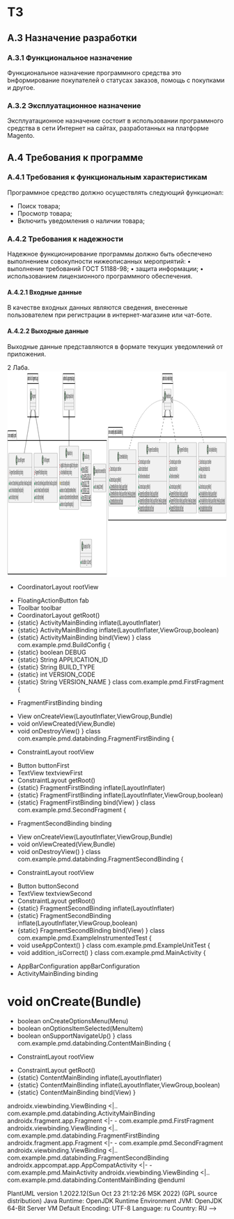 # ТЗ

## А.3 Назначение разработки
### А.3.1 Функциональное назначение
Функциональное назначение программного средства это bнформирование покупателей о статусах заказов, помощь с покупками и другое.
### А.3.2 Эксплуатационное назначение
Эксплуатационное назначение состоит в использовании программного средства в сети Интернет на сайтах, разработанных на платформе Magento.
## A.4 Требования к программе
### А.4.1 Требования к функциональным характеристикам
Программное средство должно осуществлять следующий функционал:
- Поиск товара;
- Просмотр товара;
- Включить уведомления о наличии товара;
### А.4.2 Требования к надежности 
Надежное функционирование программы должно быть обеспечено выполнением совокупности нижеописанных мероприятий:
    • выполнение требований ГОСТ 51188-98;
    • защита информации;
    • использованием лицензионного программного обеспечения.
#### А.4.2.1 Входные данные
В качестве входных данных являются сведения, внесенные пользователем при регистрации в интернет-магазине или чат-боте.
#### А.4.2.2 Выходные данные
Выходные данные представляются в формате текущих уведомлений от приложения.

2 Лаба. <svg xmlns="http://www.w3.org/2000/svg" xmlns:xlink="http://www.w3.org/1999/xlink" contentStyleType="text/css" height="473px" preserveAspectRatio="none" style="width:3832px;height:473px;background:#FFFFFF;" version="1.1" viewBox="0 0 3832 473" width="3832px" zoomAndPan="magnify"><defs/><g><!--MD5=[a97bd449e573bab4f2cf8897276733d4]
cluster com.example.pmd.databinding--><g id="cluster_com.example.pmd.databinding"><path d="M1764.5,129 L2011.5,129 A3.75,3.75 0 0 1 2014,131.5 L2021,151.2969 L3822.5,151.2969 A2.5,2.5 0 0 1 3825,153.7969 L3825,339.5 A2.5,2.5 0 0 1 3822.5,342 L1764.5,342 A2.5,2.5 0 0 1 1762,339.5 L1762,131.5 A2.5,2.5 0 0 1 1764.5,129 " fill="none" style="stroke:#000000;stroke-width:1.5;"/><line style="stroke:#000000;stroke-width:1.5;" x1="1762" x2="2021" y1="151.2969" y2="151.2969"/><text fill="#000000" font-family="sans-serif" font-size="14" font-weight="bold" lengthAdjust="spacing" textLength="246" x="1766" y="143.9951">com.example.pmd.databinding</text></g><!--MD5=[61d14e0d92083e266ff69a329fa0f45a]
cluster com.example.pmd--><g id="cluster_com.example.pmd"><path d="M8.5,137 L155.5,137 A3.75,3.75 0 0 1 158,139.5 L165,159.2969 L1735.5,159.2969 A2.5,2.5 0 0 1 1738,161.7969 L1738,463.5 A2.5,2.5 0 0 1 1735.5,466 L8.5,466 A2.5,2.5 0 0 1 6,463.5 L6,139.5 A2.5,2.5 0 0 1 8.5,137 " fill="none" style="stroke:#000000;stroke-width:1.5;"/><line style="stroke:#000000;stroke-width:1.5;" x1="6" x2="165" y1="159.2969" y2="159.2969"/><text fill="#000000" font-family="sans-serif" font-size="14" font-weight="bold" lengthAdjust="spacing" textLength="146" x="10" y="151.9951">com.example.pmd</text></g><!--MD5=[349247f82d907acc773161eff0c7d1b2]
cluster androidx.viewbinding--><g id="cluster_androidx.viewbinding"><path d="M2709.5,6 L2882.5,6 A3.75,3.75 0 0 1 2885,8.5 L2892,28.2969 L2892.5,28.2969 A2.5,2.5 0 0 1 2895,30.7969 L2895,102.5 A2.5,2.5 0 0 1 2892.5,105 L2709.5,105 A2.5,2.5 0 0 1 2707,102.5 L2707,8.5 A2.5,2.5 0 0 1 2709.5,6 " fill="none" style="stroke:#000000;stroke-width:1.5;"/><line style="stroke:#000000;stroke-width:1.5;" x1="2707" x2="2892" y1="28.2969" y2="28.2969"/><text fill="#000000" font-family="sans-serif" font-size="14" font-weight="bold" lengthAdjust="spacing" textLength="172" x="2711" y="20.9951">androidx.viewbinding</text></g><!--MD5=[9766f90424e1828585cf1d2dc254d514]
cluster androidx.fragment.app--><g id="cluster_androidx.fragment.app"><path d="M352.5,6 L536.5,6 A3.75,3.75 0 0 1 539,8.5 L546,28.2969 L546.5,28.2969 A2.5,2.5 0 0 1 549,30.7969 L549,102.5 A2.5,2.5 0 0 1 546.5,105 L352.5,105 A2.5,2.5 0 0 1 350,102.5 L350,8.5 A2.5,2.5 0 0 1 352.5,6 " fill="none" style="stroke:#000000;stroke-width:1.5;"/><line style="stroke:#000000;stroke-width:1.5;" x1="350" x2="546" y1="28.2969" y2="28.2969"/><text fill="#000000" font-family="sans-serif" font-size="14" font-weight="bold" lengthAdjust="spacing" textLength="183" x="354" y="20.9951">androidx.fragment.app</text></g><!--MD5=[5a11439e6a9c928fb0d5ec822813d7c6]
cluster androidx.appcompat.app--><g id="cluster_androidx.appcompat.app"><path d="M974.5,6 L1172.5,6 A3.75,3.75 0 0 1 1175,8.5 L1182,28.2969 L1182.5,28.2969 A2.5,2.5 0 0 1 1185,30.7969 L1185,102.5 A2.5,2.5 0 0 1 1182.5,105 L974.5,105 A2.5,2.5 0 0 1 972,102.5 L972,8.5 A2.5,2.5 0 0 1 974.5,6 " fill="none" style="stroke:#000000;stroke-width:1.5;"/><line style="stroke:#000000;stroke-width:1.5;" x1="972" x2="1182" y1="28.2969" y2="28.2969"/><text fill="#000000" font-family="sans-serif" font-size="14" font-weight="bold" lengthAdjust="spacing" textLength="197" x="976" y="20.9951">androidx.appcompat.app</text></g><!--MD5=[0628ac13794f9a444592142c1632a62a]
class com.example.pmd.databinding.ActivityMainBinding--><g id="elem_com.example.pmd.databinding.ActivityMainBinding"><rect codeLine="1" fill="#F1F1F1" height="162.0781" id="com.example.pmd.databinding.ActivityMainBinding" rx="2.5" ry="2.5" style="stroke:#181818;stroke-width:0.5;" width="468" x="3341" y="164"/><ellipse cx="3500.75" cy="180" fill="#ADD1B2" rx="11" ry="11" style="stroke:#181818;stroke-width:1.0;"/><path d="M3503.2188,185.875 Q3502.6406,186.1875 3502,186.3438 Q3501.3594,186.5 3500.6563,186.5 Q3498.1563,186.5 3496.8281,184.8281 Q3495.5156,183.1563 3495.5156,180 Q3495.5156,176.8438 3496.8281,175.1719 Q3498.1563,173.5 3500.6563,173.5 Q3501.3594,173.5 3502,173.6563 Q3502.6563,173.8125 3503.2188,174.125 L3503.2188,176.9219 Q3502.5938,176.3594 3502,176.0938 Q3501.4063,175.8125 3500.7813,175.8125 Q3499.4375,175.8125 3498.75,176.875 Q3498.0625,177.9375 3498.0625,180 Q3498.0625,182.0781 3498.75,183.1406 Q3499.4375,184.1875 3500.7813,184.1875 Q3501.4063,184.1875 3502,183.9219 Q3502.5938,183.6563 3503.2188,183.0781 L3503.2188,185.875 Z " fill="#000000"/><text fill="#000000" font-family="sans-serif" font-size="14" lengthAdjust="spacing" textLength="140" x="3521.25" y="184.8467">ActivityMainBinding</text><line style="stroke:#181818;stroke-width:0.5;" x1="3342" x2="3808" y1="196" y2="196"/><rect fill="none" height="6" style="stroke:#C82930;stroke-width:1.0;" width="6" x="3349" y="206.6484"/><text fill="#000000" font-family="sans-serif" font-size="14" lengthAdjust="spacing" textLength="200" x="3361" y="212.9951">CoordinatorLayout rootView</text><ellipse cx="3352" cy="225.9453" fill="none" rx="3" ry="3" style="stroke:#038048;stroke-width:1.0;"/><text fill="#000000" font-family="sans-serif" font-size="14" lengthAdjust="spacing" textLength="176" x="3361" y="229.292">FloatingActionButton fab</text><ellipse cx="3352" cy="242.2422" fill="none" rx="3" ry="3" style="stroke:#038048;stroke-width:1.0;"/><text fill="#000000" font-family="sans-serif" font-size="14" lengthAdjust="spacing" textLength="110" x="3361" y="245.5889">Toolbar toolbar</text><line style="stroke:#181818;stroke-width:0.5;" x1="3342" x2="3808" y1="252.8906" y2="252.8906"/><ellipse cx="3352" cy="266.5391" fill="#84BE84" rx="3" ry="3" style="stroke:#038048;stroke-width:1.0;"/><text fill="#000000" font-family="sans-serif" font-size="14" lengthAdjust="spacing" textLength="203" x="3361" y="269.8857">CoordinatorLayout getRoot()</text><ellipse cx="3352" cy="282.8359" fill="#84BE84" rx="3" ry="3" style="stroke:#038048;stroke-width:1.0;"/><text fill="#000000" font-family="sans-serif" font-size="14" lengthAdjust="spacing" text-decoration="underline" textLength="298" x="3361" y="286.1826">ActivityMainBinding inflate(LayoutInflater)</text><ellipse cx="3352" cy="299.1328" fill="#84BE84" rx="3" ry="3" style="stroke:#038048;stroke-width:1.0;"/><text fill="#000000" font-family="sans-serif" font-size="14" lengthAdjust="spacing" text-decoration="underline" textLength="442" x="3361" y="302.4795">ActivityMainBinding inflate(LayoutInflater,ViewGroup,boolean)</text><ellipse cx="3352" cy="315.4297" fill="#84BE84" rx="3" ry="3" style="stroke:#038048;stroke-width:1.0;"/><text fill="#000000" font-family="sans-serif" font-size="14" lengthAdjust="spacing" text-decoration="underline" textLength="219" x="3361" y="318.7764">ActivityMainBinding bind(View)</text></g><!--MD5=[fa2f69c834737706bf618a82de048286]
class com.example.pmd.databinding.FragmentFirstBinding--><g id="elem_com.example.pmd.databinding.FragmentFirstBinding"><rect codeLine="23" fill="#F1F1F1" height="162.0781" id="com.example.pmd.databinding.FragmentFirstBinding" rx="2.5" ry="2.5" style="stroke:#181818;stroke-width:0.5;" width="481" x="2824.5" y="164"/><ellipse cx="2984.25" cy="180" fill="#ADD1B2" rx="11" ry="11" style="stroke:#181818;stroke-width:1.0;"/><path d="M2986.7188,185.875 Q2986.1406,186.1875 2985.5,186.3438 Q2984.8594,186.5 2984.1563,186.5 Q2981.6563,186.5 2980.3281,184.8281 Q2979.0156,183.1563 2979.0156,180 Q2979.0156,176.8438 2980.3281,175.1719 Q2981.6563,173.5 2984.1563,173.5 Q2984.8594,173.5 2985.5,173.6563 Q2986.1563,173.8125 2986.7188,174.125 L2986.7188,176.9219 Q2986.0938,176.3594 2985.5,176.0938 Q2984.9063,175.8125 2984.2813,175.8125 Q2982.9375,175.8125 2982.25,176.875 Q2981.5625,177.9375 2981.5625,180 Q2981.5625,182.0781 2982.25,183.1406 Q2982.9375,184.1875 2984.2813,184.1875 Q2984.9063,184.1875 2985.5,183.9219 Q2986.0938,183.6563 2986.7188,183.0781 L2986.7188,185.875 Z " fill="#000000"/><text fill="#000000" font-family="sans-serif" font-size="14" lengthAdjust="spacing" textLength="153" x="3004.75" y="184.8467">FragmentFirstBinding</text><line style="stroke:#181818;stroke-width:0.5;" x1="2825.5" x2="3304.5" y1="196" y2="196"/><rect fill="none" height="6" style="stroke:#C82930;stroke-width:1.0;" width="6" x="2832.5" y="206.6484"/><text fill="#000000" font-family="sans-serif" font-size="14" lengthAdjust="spacing" textLength="188" x="2844.5" y="212.9951">ConstraintLayout rootView</text><ellipse cx="2835.5" cy="225.9453" fill="none" rx="3" ry="3" style="stroke:#038048;stroke-width:1.0;"/><text fill="#000000" font-family="sans-serif" font-size="14" lengthAdjust="spacing" textLength="127" x="2844.5" y="229.292">Button buttonFirst</text><ellipse cx="2835.5" cy="242.2422" fill="none" rx="3" ry="3" style="stroke:#038048;stroke-width:1.0;"/><text fill="#000000" font-family="sans-serif" font-size="14" lengthAdjust="spacing" textLength="158" x="2844.5" y="245.5889">TextView textviewFirst</text><line style="stroke:#181818;stroke-width:0.5;" x1="2825.5" x2="3304.5" y1="252.8906" y2="252.8906"/><ellipse cx="2835.5" cy="266.5391" fill="#84BE84" rx="3" ry="3" style="stroke:#038048;stroke-width:1.0;"/><text fill="#000000" font-family="sans-serif" font-size="14" lengthAdjust="spacing" textLength="191" x="2844.5" y="269.8857">ConstraintLayout getRoot()</text><ellipse cx="2835.5" cy="282.8359" fill="#84BE84" rx="3" ry="3" style="stroke:#038048;stroke-width:1.0;"/><text fill="#000000" font-family="sans-serif" font-size="14" lengthAdjust="spacing" text-decoration="underline" textLength="311" x="2844.5" y="286.1826">FragmentFirstBinding inflate(LayoutInflater)</text><ellipse cx="2835.5" cy="299.1328" fill="#84BE84" rx="3" ry="3" style="stroke:#038048;stroke-width:1.0;"/><text fill="#000000" font-family="sans-serif" font-size="14" lengthAdjust="spacing" text-decoration="underline" textLength="455" x="2844.5" y="302.4795">FragmentFirstBinding inflate(LayoutInflater,ViewGroup,boolean)</text><ellipse cx="2835.5" cy="315.4297" fill="#84BE84" rx="3" ry="3" style="stroke:#038048;stroke-width:1.0;"/><text fill="#000000" font-family="sans-serif" font-size="14" lengthAdjust="spacing" text-decoration="underline" textLength="232" x="2844.5" y="318.7764">FragmentFirstBinding bind(View)</text></g><!--MD5=[d979f93cb2ca174afc3f2ecd38d66ebc]
class com.example.pmd.databinding.FragmentSecondBinding--><g id="elem_com.example.pmd.databinding.FragmentSecondBinding"><rect codeLine="38" fill="#F1F1F1" height="162.0781" id="com.example.pmd.databinding.FragmentSecondBinding" rx="2.5" ry="2.5" style="stroke:#181818;stroke-width:0.5;" width="504" x="2285" y="164"/><ellipse cx="2444.75" cy="180" fill="#ADD1B2" rx="11" ry="11" style="stroke:#181818;stroke-width:1.0;"/><path d="M2447.2188,185.875 Q2446.6406,186.1875 2446,186.3438 Q2445.3594,186.5 2444.6563,186.5 Q2442.1563,186.5 2440.8281,184.8281 Q2439.5156,183.1563 2439.5156,180 Q2439.5156,176.8438 2440.8281,175.1719 Q2442.1563,173.5 2444.6563,173.5 Q2445.3594,173.5 2446,173.6563 Q2446.6563,173.8125 2447.2188,174.125 L2447.2188,176.9219 Q2446.5938,176.3594 2446,176.0938 Q2445.4063,175.8125 2444.7813,175.8125 Q2443.4375,175.8125 2442.75,176.875 Q2442.0625,177.9375 2442.0625,180 Q2442.0625,182.0781 2442.75,183.1406 Q2443.4375,184.1875 2444.7813,184.1875 Q2445.4063,184.1875 2446,183.9219 Q2446.5938,183.6563 2447.2188,183.0781 L2447.2188,185.875 Z " fill="#000000"/><text fill="#000000" font-family="sans-serif" font-size="14" lengthAdjust="spacing" textLength="176" x="2465.25" y="184.8467">FragmentSecondBinding</text><line style="stroke:#181818;stroke-width:0.5;" x1="2286" x2="2788" y1="196" y2="196"/><rect fill="none" height="6" style="stroke:#C82930;stroke-width:1.0;" width="6" x="2293" y="206.6484"/><text fill="#000000" font-family="sans-serif" font-size="14" lengthAdjust="spacing" textLength="188" x="2305" y="212.9951">ConstraintLayout rootView</text><ellipse cx="2296" cy="225.9453" fill="none" rx="3" ry="3" style="stroke:#038048;stroke-width:1.0;"/><text fill="#000000" font-family="sans-serif" font-size="14" lengthAdjust="spacing" textLength="150" x="2305" y="229.292">Button buttonSecond</text><ellipse cx="2296" cy="242.2422" fill="none" rx="3" ry="3" style="stroke:#038048;stroke-width:1.0;"/><text fill="#000000" font-family="sans-serif" font-size="14" lengthAdjust="spacing" textLength="181" x="2305" y="245.5889">TextView textviewSecond</text><line style="stroke:#181818;stroke-width:0.5;" x1="2286" x2="2788" y1="252.8906" y2="252.8906"/><ellipse cx="2296" cy="266.5391" fill="#84BE84" rx="3" ry="3" style="stroke:#038048;stroke-width:1.0;"/><text fill="#000000" font-family="sans-serif" font-size="14" lengthAdjust="spacing" textLength="191" x="2305" y="269.8857">ConstraintLayout getRoot()</text><ellipse cx="2296" cy="282.8359" fill="#84BE84" rx="3" ry="3" style="stroke:#038048;stroke-width:1.0;"/><text fill="#000000" font-family="sans-serif" font-size="14" lengthAdjust="spacing" text-decoration="underline" textLength="334" x="2305" y="286.1826">FragmentSecondBinding inflate(LayoutInflater)</text><ellipse cx="2296" cy="299.1328" fill="#84BE84" rx="3" ry="3" style="stroke:#038048;stroke-width:1.0;"/><text fill="#000000" font-family="sans-serif" font-size="14" lengthAdjust="spacing" text-decoration="underline" textLength="478" x="2305" y="302.4795">FragmentSecondBinding inflate(LayoutInflater,ViewGroup,boolean)</text><ellipse cx="2296" cy="315.4297" fill="#84BE84" rx="3" ry="3" style="stroke:#038048;stroke-width:1.0;"/><text fill="#000000" font-family="sans-serif" font-size="14" lengthAdjust="spacing" text-decoration="underline" textLength="255" x="2305" y="318.7764">FragmentSecondBinding bind(View)</text></g><!--MD5=[37508e5609792157f9e2627a25484d0f]
class com.example.pmd.databinding.ContentMainBinding--><g id="elem_com.example.pmd.databinding.ContentMainBinding"><rect codeLine="61" fill="#F1F1F1" height="129.4844" id="com.example.pmd.databinding.ContentMainBinding" rx="2.5" ry="2.5" style="stroke:#181818;stroke-width:0.5;" width="472" x="1778" y="180.5"/><ellipse cx="1937.75" cy="196.5" fill="#ADD1B2" rx="11" ry="11" style="stroke:#181818;stroke-width:1.0;"/><path d="M1940.2188,202.375 Q1939.6406,202.6875 1939,202.8438 Q1938.3594,203 1937.6563,203 Q1935.1563,203 1933.8281,201.3281 Q1932.5156,199.6563 1932.5156,196.5 Q1932.5156,193.3438 1933.8281,191.6719 Q1935.1563,190 1937.6563,190 Q1938.3594,190 1939,190.1563 Q1939.6563,190.3125 1940.2188,190.625 L1940.2188,193.4219 Q1939.5938,192.8594 1939,192.5938 Q1938.4063,192.3125 1937.7813,192.3125 Q1936.4375,192.3125 1935.75,193.375 Q1935.0625,194.4375 1935.0625,196.5 Q1935.0625,198.5781 1935.75,199.6406 Q1936.4375,200.6875 1937.7813,200.6875 Q1938.4063,200.6875 1939,200.4219 Q1939.5938,200.1563 1940.2188,199.5781 L1940.2188,202.375 Z " fill="#000000"/><text fill="#000000" font-family="sans-serif" font-size="14" lengthAdjust="spacing" textLength="144" x="1958.25" y="201.3467">ContentMainBinding</text><line style="stroke:#181818;stroke-width:0.5;" x1="1779" x2="2249" y1="212.5" y2="212.5"/><rect fill="none" height="6" style="stroke:#C82930;stroke-width:1.0;" width="6" x="1786" y="223.1484"/><text fill="#000000" font-family="sans-serif" font-size="14" lengthAdjust="spacing" textLength="188" x="1798" y="229.4951">ConstraintLayout rootView</text><line style="stroke:#181818;stroke-width:0.5;" x1="1779" x2="2249" y1="236.7969" y2="236.7969"/><ellipse cx="1789" cy="250.4453" fill="#84BE84" rx="3" ry="3" style="stroke:#038048;stroke-width:1.0;"/><text fill="#000000" font-family="sans-serif" font-size="14" lengthAdjust="spacing" textLength="191" x="1798" y="253.792">ConstraintLayout getRoot()</text><ellipse cx="1789" cy="266.7422" fill="#84BE84" rx="3" ry="3" style="stroke:#038048;stroke-width:1.0;"/><text fill="#000000" font-family="sans-serif" font-size="14" lengthAdjust="spacing" text-decoration="underline" textLength="302" x="1798" y="270.0889">ContentMainBinding inflate(LayoutInflater)</text><ellipse cx="1789" cy="283.0391" fill="#84BE84" rx="3" ry="3" style="stroke:#038048;stroke-width:1.0;"/><text fill="#000000" font-family="sans-serif" font-size="14" lengthAdjust="spacing" text-decoration="underline" textLength="446" x="1798" y="286.3857">ContentMainBinding inflate(LayoutInflater,ViewGroup,boolean)</text><ellipse cx="1789" cy="299.3359" fill="#84BE84" rx="3" ry="3" style="stroke:#038048;stroke-width:1.0;"/><text fill="#000000" font-family="sans-serif" font-size="14" lengthAdjust="spacing" text-decoration="underline" textLength="223" x="1798" y="302.6826">ContentMainBinding bind(View)</text></g><!--MD5=[17bb0b3b5402f980e286a7fe7724aa8f]
class com.example.pmd.BuildConfig--><g id="elem_com.example.pmd.BuildConfig"><rect codeLine="10" fill="#F1F1F1" height="129.4844" id="com.example.pmd.BuildConfig" rx="2.5" ry="2.5" style="stroke:#181818;stroke-width:0.5;" width="186" x="1281" y="180.5"/><ellipse cx="1328.75" cy="196.5" fill="#ADD1B2" rx="11" ry="11" style="stroke:#181818;stroke-width:1.0;"/><path d="M1331.2188,202.375 Q1330.6406,202.6875 1330,202.8438 Q1329.3594,203 1328.6563,203 Q1326.1563,203 1324.8281,201.3281 Q1323.5156,199.6563 1323.5156,196.5 Q1323.5156,193.3438 1324.8281,191.6719 Q1326.1563,190 1328.6563,190 Q1329.3594,190 1330,190.1563 Q1330.6563,190.3125 1331.2188,190.625 L1331.2188,193.4219 Q1330.5938,192.8594 1330,192.5938 Q1329.4063,192.3125 1328.7813,192.3125 Q1327.4375,192.3125 1326.75,193.375 Q1326.0625,194.4375 1326.0625,196.5 Q1326.0625,198.5781 1326.75,199.6406 Q1327.4375,200.6875 1328.7813,200.6875 Q1329.4063,200.6875 1330,200.4219 Q1330.5938,200.1563 1331.2188,199.5781 L1331.2188,202.375 Z " fill="#000000"/><text fill="#000000" font-family="sans-serif" font-size="14" lengthAdjust="spacing" textLength="82" x="1349.25" y="201.3467">BuildConfig</text><line style="stroke:#181818;stroke-width:0.5;" x1="1282" x2="1466" y1="212.5" y2="212.5"/><ellipse cx="1292" cy="226.1484" fill="none" rx="3" ry="3" style="stroke:#038048;stroke-width:1.0;"/><text fill="#000000" font-family="sans-serif" font-size="14" lengthAdjust="spacing" text-decoration="underline" textLength="113" x="1301" y="229.4951">boolean DEBUG</text><ellipse cx="1292" cy="242.4453" fill="none" rx="3" ry="3" style="stroke:#038048;stroke-width:1.0;"/><text fill="#000000" font-family="sans-serif" font-size="14" lengthAdjust="spacing" text-decoration="underline" textLength="160" x="1301" y="245.792">String APPLICATION_ID</text><ellipse cx="1292" cy="258.7422" fill="none" rx="3" ry="3" style="stroke:#038048;stroke-width:1.0;"/><text fill="#000000" font-family="sans-serif" font-size="14" lengthAdjust="spacing" text-decoration="underline" textLength="131" x="1301" y="262.0889">String BUILD_TYPE</text><ellipse cx="1292" cy="275.0391" fill="none" rx="3" ry="3" style="stroke:#038048;stroke-width:1.0;"/><text fill="#000000" font-family="sans-serif" font-size="14" lengthAdjust="spacing" text-decoration="underline" textLength="133" x="1301" y="278.3857">int VERSION_CODE</text><ellipse cx="1292" cy="291.3359" fill="none" rx="3" ry="3" style="stroke:#038048;stroke-width:1.0;"/><text fill="#000000" font-family="sans-serif" font-size="14" lengthAdjust="spacing" text-decoration="underline" textLength="157" x="1301" y="294.6826">String VERSION_NAME</text><line style="stroke:#181818;stroke-width:0.5;" x1="1282" x2="1466" y1="301.9844" y2="301.9844"/></g><!--MD5=[4388bf23d8c7d07cc6a8a4ff3b335c77]
class com.example.pmd.FirstFragment--><g id="elem_com.example.pmd.FirstFragment"><rect codeLine="17" fill="#F1F1F1" height="113.1875" id="com.example.pmd.FirstFragment" rx="2.5" ry="2.5" style="stroke:#181818;stroke-width:0.5;" width="409" x="466.5" y="188.5"/><ellipse cx="617.25" cy="204.5" fill="#ADD1B2" rx="11" ry="11" style="stroke:#181818;stroke-width:1.0;"/><path d="M619.7188,210.375 Q619.1406,210.6875 618.5,210.8438 Q617.8594,211 617.1563,211 Q614.6563,211 613.3281,209.3281 Q612.0156,207.6563 612.0156,204.5 Q612.0156,201.3438 613.3281,199.6719 Q614.6563,198 617.1563,198 Q617.8594,198 618.5,198.1563 Q619.1563,198.3125 619.7188,198.625 L619.7188,201.4219 Q619.0938,200.8594 618.5,200.5938 Q617.9063,200.3125 617.2813,200.3125 Q615.9375,200.3125 615.25,201.375 Q614.5625,202.4375 614.5625,204.5 Q614.5625,206.5781 615.25,207.6406 Q615.9375,208.6875 617.2813,208.6875 Q617.9063,208.6875 618.5,208.4219 Q619.0938,208.1563 619.7188,207.5781 L619.7188,210.375 Z " fill="#000000"/><text fill="#000000" font-family="sans-serif" font-size="14" lengthAdjust="spacing" textLength="99" x="637.75" y="209.3467">FirstFragment</text><line style="stroke:#181818;stroke-width:0.5;" x1="467.5" x2="874.5" y1="220.5" y2="220.5"/><rect fill="none" height="6" style="stroke:#C82930;stroke-width:1.0;" width="6" x="474.5" y="231.1484"/><text fill="#000000" font-family="sans-serif" font-size="14" lengthAdjust="spacing" textLength="210" x="486.5" y="237.4951">FragmentFirstBinding binding</text><line style="stroke:#181818;stroke-width:0.5;" x1="467.5" x2="874.5" y1="244.7969" y2="244.7969"/><ellipse cx="477.5" cy="258.4453" fill="#84BE84" rx="3" ry="3" style="stroke:#038048;stroke-width:1.0;"/><text fill="#000000" font-family="sans-serif" font-size="14" lengthAdjust="spacing" textLength="383" x="486.5" y="261.792">View onCreateView(LayoutInflater,ViewGroup,Bundle)</text><ellipse cx="477.5" cy="274.7422" fill="#84BE84" rx="3" ry="3" style="stroke:#038048;stroke-width:1.0;"/><text fill="#000000" font-family="sans-serif" font-size="14" lengthAdjust="spacing" textLength="241" x="486.5" y="278.0889">void onViewCreated(View,Bundle)</text><ellipse cx="477.5" cy="291.0391" fill="#84BE84" rx="3" ry="3" style="stroke:#038048;stroke-width:1.0;"/><text fill="#000000" font-family="sans-serif" font-size="14" lengthAdjust="spacing" textLength="151" x="486.5" y="294.3857">void onDestroyView()</text></g><!--MD5=[ef3609745a17d48e7283541cd41ec923]
class com.example.pmd.SecondFragment--><g id="elem_com.example.pmd.SecondFragment"><rect codeLine="32" fill="#F1F1F1" height="113.1875" id="com.example.pmd.SecondFragment" rx="2.5" ry="2.5" style="stroke:#181818;stroke-width:0.5;" width="409" x="22.5" y="188.5"/><ellipse cx="161.75" cy="204.5" fill="#ADD1B2" rx="11" ry="11" style="stroke:#181818;stroke-width:1.0;"/><path d="M164.2188,210.375 Q163.6406,210.6875 163,210.8438 Q162.3594,211 161.6563,211 Q159.1563,211 157.8281,209.3281 Q156.5156,207.6563 156.5156,204.5 Q156.5156,201.3438 157.8281,199.6719 Q159.1563,198 161.6563,198 Q162.3594,198 163,198.1563 Q163.6563,198.3125 164.2188,198.625 L164.2188,201.4219 Q163.5938,200.8594 163,200.5938 Q162.4063,200.3125 161.7813,200.3125 Q160.4375,200.3125 159.75,201.375 Q159.0625,202.4375 159.0625,204.5 Q159.0625,206.5781 159.75,207.6406 Q160.4375,208.6875 161.7813,208.6875 Q162.4063,208.6875 163,208.4219 Q163.5938,208.1563 164.2188,207.5781 L164.2188,210.375 Z " fill="#000000"/><text fill="#000000" font-family="sans-serif" font-size="14" lengthAdjust="spacing" textLength="122" x="182.25" y="209.3467">SecondFragment</text><line style="stroke:#181818;stroke-width:0.5;" x1="23.5" x2="430.5" y1="220.5" y2="220.5"/><rect fill="none" height="6" style="stroke:#C82930;stroke-width:1.0;" width="6" x="30.5" y="231.1484"/><text fill="#000000" font-family="sans-serif" font-size="14" lengthAdjust="spacing" textLength="233" x="42.5" y="237.4951">FragmentSecondBinding binding</text><line style="stroke:#181818;stroke-width:0.5;" x1="23.5" x2="430.5" y1="244.7969" y2="244.7969"/><ellipse cx="33.5" cy="258.4453" fill="#84BE84" rx="3" ry="3" style="stroke:#038048;stroke-width:1.0;"/><text fill="#000000" font-family="sans-serif" font-size="14" lengthAdjust="spacing" textLength="383" x="42.5" y="261.792">View onCreateView(LayoutInflater,ViewGroup,Bundle)</text><ellipse cx="33.5" cy="274.7422" fill="#84BE84" rx="3" ry="3" style="stroke:#038048;stroke-width:1.0;"/><text fill="#000000" font-family="sans-serif" font-size="14" lengthAdjust="spacing" textLength="241" x="42.5" y="278.0889">void onViewCreated(View,Bundle)</text><ellipse cx="33.5" cy="291.0391" fill="#84BE84" rx="3" ry="3" style="stroke:#038048;stroke-width:1.0;"/><text fill="#000000" font-family="sans-serif" font-size="14" lengthAdjust="spacing" textLength="151" x="42.5" y="294.3857">void onDestroyView()</text></g><!--MD5=[af69d9da2125db964e3420d2747384a2]
class com.example.pmd.ExampleInstrumentedTest--><g id="elem_com.example.pmd.ExampleInstrumentedTest"><rect codeLine="47" fill="#F1F1F1" height="64.2969" id="com.example.pmd.ExampleInstrumentedTest" rx="2.5" ry="2.5" style="stroke:#181818;stroke-width:0.5;" width="219" x="1502.5" y="213"/><ellipse cx="1517.5" cy="229" fill="#ADD1B2" rx="11" ry="11" style="stroke:#181818;stroke-width:1.0;"/><path d="M1519.9688,234.875 Q1519.3906,235.1875 1518.75,235.3438 Q1518.1094,235.5 1517.4063,235.5 Q1514.9063,235.5 1513.5781,233.8281 Q1512.2656,232.1563 1512.2656,229 Q1512.2656,225.8438 1513.5781,224.1719 Q1514.9063,222.5 1517.4063,222.5 Q1518.1094,222.5 1518.75,222.6563 Q1519.4063,222.8125 1519.9688,223.125 L1519.9688,225.9219 Q1519.3438,225.3594 1518.75,225.0938 Q1518.1563,224.8125 1517.5313,224.8125 Q1516.1875,224.8125 1515.5,225.875 Q1514.8125,226.9375 1514.8125,229 Q1514.8125,231.0781 1515.5,232.1406 Q1516.1875,233.1875 1517.5313,233.1875 Q1518.1563,233.1875 1518.75,232.9219 Q1519.3438,232.6563 1519.9688,232.0781 L1519.9688,234.875 Z " fill="#000000"/><text fill="#000000" font-family="sans-serif" font-size="14" lengthAdjust="spacing" textLength="187" x="1531.5" y="233.8467">ExampleInstrumentedTest</text><line style="stroke:#181818;stroke-width:0.5;" x1="1503.5" x2="1720.5" y1="245" y2="245"/><line style="stroke:#181818;stroke-width:0.5;" x1="1503.5" x2="1720.5" y1="253" y2="253"/><ellipse cx="1513.5" cy="266.6484" fill="#84BE84" rx="3" ry="3" style="stroke:#038048;stroke-width:1.0;"/><text fill="#000000" font-family="sans-serif" font-size="14" lengthAdjust="spacing" textLength="152" x="1522.5" y="269.9951">void useAppContext()</text></g><!--MD5=[3507d42c4afa8b5356622c4f6af9791a]
class com.example.pmd.ExampleUnitTest--><g id="elem_com.example.pmd.ExampleUnitTest"><rect codeLine="50" fill="#F1F1F1" height="64.2969" id="com.example.pmd.ExampleUnitTest" rx="2.5" ry="2.5" style="stroke:#181818;stroke-width:0.5;" width="199" x="1274.5" y="386"/><ellipse cx="1310.65" cy="402" fill="#ADD1B2" rx="11" ry="11" style="stroke:#181818;stroke-width:1.0;"/><path d="M1313.1188,407.875 Q1312.5406,408.1875 1311.9,408.3438 Q1311.2594,408.5 1310.5563,408.5 Q1308.0563,408.5 1306.7281,406.8281 Q1305.4156,405.1563 1305.4156,402 Q1305.4156,398.8438 1306.7281,397.1719 Q1308.0563,395.5 1310.5563,395.5 Q1311.2594,395.5 1311.9,395.6563 Q1312.5563,395.8125 1313.1188,396.125 L1313.1188,398.9219 Q1312.4938,398.3594 1311.9,398.0938 Q1311.3063,397.8125 1310.6813,397.8125 Q1309.3375,397.8125 1308.65,398.875 Q1307.9625,399.9375 1307.9625,402 Q1307.9625,404.0781 1308.65,405.1406 Q1309.3375,406.1875 1310.6813,406.1875 Q1311.3063,406.1875 1311.9,405.9219 Q1312.4938,405.6563 1313.1188,405.0781 L1313.1188,407.875 Z " fill="#000000"/><text fill="#000000" font-family="sans-serif" font-size="14" lengthAdjust="spacing" textLength="120" x="1329.35" y="406.8467">ExampleUnitTest</text><line style="stroke:#181818;stroke-width:0.5;" x1="1275.5" x2="1472.5" y1="418" y2="418"/><line style="stroke:#181818;stroke-width:0.5;" x1="1275.5" x2="1472.5" y1="426" y2="426"/><ellipse cx="1285.5" cy="439.6484" fill="#84BE84" rx="3" ry="3" style="stroke:#038048;stroke-width:1.0;"/><text fill="#000000" font-family="sans-serif" font-size="14" lengthAdjust="spacing" textLength="173" x="1294.5" y="442.9951">void addition_isCorrect()</text></g><!--MD5=[3e023673de4700871de5a1e74bcefb1f]
class com.example.pmd.MainActivity--><g id="elem_com.example.pmd.MainActivity"><rect codeLine="53" fill="#F1F1F1" height="145.7813" id="com.example.pmd.MainActivity" rx="2.5" ry="2.5" style="stroke:#181818;stroke-width:0.5;" width="335" x="910.5" y="172"/><ellipse cx="1030.75" cy="188" fill="#ADD1B2" rx="11" ry="11" style="stroke:#181818;stroke-width:1.0;"/><path d="M1033.2188,193.875 Q1032.6406,194.1875 1032,194.3438 Q1031.3594,194.5 1030.6563,194.5 Q1028.1563,194.5 1026.8281,192.8281 Q1025.5156,191.1563 1025.5156,188 Q1025.5156,184.8438 1026.8281,183.1719 Q1028.1563,181.5 1030.6563,181.5 Q1031.3594,181.5 1032,181.6563 Q1032.6563,181.8125 1033.2188,182.125 L1033.2188,184.9219 Q1032.5938,184.3594 1032,184.0938 Q1031.4063,183.8125 1030.7813,183.8125 Q1029.4375,183.8125 1028.75,184.875 Q1028.0625,185.9375 1028.0625,188 Q1028.0625,190.0781 1028.75,191.1406 Q1029.4375,192.1875 1030.7813,192.1875 Q1031.4063,192.1875 1032,191.9219 Q1032.5938,191.6563 1033.2188,191.0781 L1033.2188,193.875 Z " fill="#000000"/><text fill="#000000" font-family="sans-serif" font-size="14" lengthAdjust="spacing" textLength="86" x="1051.25" y="192.8467">MainActivity</text><line style="stroke:#181818;stroke-width:0.5;" x1="911.5" x2="1244.5" y1="204" y2="204"/><rect fill="none" height="6" style="stroke:#C82930;stroke-width:1.0;" width="6" x="918.5" y="214.6484"/><text fill="#000000" font-family="sans-serif" font-size="14" lengthAdjust="spacing" textLength="303" x="930.5" y="220.9951">AppBarConfiguration appBarConfiguration</text><rect fill="none" height="6" style="stroke:#C82930;stroke-width:1.0;" width="6" x="918.5" y="230.9453"/><text fill="#000000" font-family="sans-serif" font-size="14" lengthAdjust="spacing" textLength="197" x="930.5" y="237.292">ActivityMainBinding binding</text><line style="stroke:#181818;stroke-width:0.5;" x1="911.5" x2="1244.5" y1="244.5938" y2="244.5938"/><polygon fill="#FFFF44" points="921.5,253.2422,925.5,257.2422,921.5,261.2422,917.5,257.2422" style="stroke:#B38D22;stroke-width:1.0;"/><text fill="#000000" font-family="sans-serif" font-size="14" lengthAdjust="spacing" textLength="160" x="930.5" y="261.5889">void onCreate(Bundle)</text><ellipse cx="921.5" cy="274.5391" fill="#84BE84" rx="3" ry="3" style="stroke:#038048;stroke-width:1.0;"/><text fill="#000000" font-family="sans-serif" font-size="14" lengthAdjust="spacing" textLength="270" x="930.5" y="277.8857">boolean onCreateOptionsMenu(Menu)</text><ellipse cx="921.5" cy="290.8359" fill="#84BE84" rx="3" ry="3" style="stroke:#038048;stroke-width:1.0;"/><text fill="#000000" font-family="sans-serif" font-size="14" lengthAdjust="spacing" textLength="309" x="930.5" y="294.1826">boolean onOptionsItemSelected(MenuItem)</text><ellipse cx="921.5" cy="307.1328" fill="#84BE84" rx="3" ry="3" style="stroke:#038048;stroke-width:1.0;"/><text fill="#000000" font-family="sans-serif" font-size="14" lengthAdjust="spacing" textLength="228" x="930.5" y="310.4795">boolean onSupportNavigateUp()</text></g><!--MD5=[92547f0e268ad65d1007438dbf236818]
class androidx.viewbinding.ViewBinding--><g id="elem_androidx.viewbinding.ViewBinding"><rect fill="#F1F1F1" height="48" id="androidx.viewbinding.ViewBinding" rx="2.5" ry="2.5" style="stroke:#181818;stroke-width:0.5;" width="120" x="2741" y="41"/><ellipse cx="2756" cy="57" fill="#ADD1B2" rx="11" ry="11" style="stroke:#181818;stroke-width:1.0;"/><path d="M2758.4688,62.875 Q2757.8906,63.1875 2757.25,63.3438 Q2756.6094,63.5 2755.9063,63.5 Q2753.4063,63.5 2752.0781,61.8281 Q2750.7656,60.1563 2750.7656,57 Q2750.7656,53.8438 2752.0781,52.1719 Q2753.4063,50.5 2755.9063,50.5 Q2756.6094,50.5 2757.25,50.6563 Q2757.9063,50.8125 2758.4688,51.125 L2758.4688,53.9219 Q2757.8438,53.3594 2757.25,53.0938 Q2756.6563,52.8125 2756.0313,52.8125 Q2754.6875,52.8125 2754,53.875 Q2753.3125,54.9375 2753.3125,57 Q2753.3125,59.0781 2754,60.1406 Q2754.6875,61.1875 2756.0313,61.1875 Q2756.6563,61.1875 2757.25,60.9219 Q2757.8438,60.6563 2758.4688,60.0781 L2758.4688,62.875 Z " fill="#000000"/><text fill="#000000" font-family="sans-serif" font-size="14" lengthAdjust="spacing" textLength="88" x="2770" y="61.8467">ViewBinding</text><line style="stroke:#181818;stroke-width:0.5;" x1="2742" x2="2860" y1="73" y2="73"/><line style="stroke:#181818;stroke-width:0.5;" x1="2742" x2="2860" y1="81" y2="81"/></g><!--MD5=[4ef56d7331cec24f2808280c59a4eb97]
class androidx.fragment.app.Fragment--><g id="elem_androidx.fragment.app.Fragment"><rect fill="#F1F1F1" height="48" id="androidx.fragment.app.Fragment" rx="2.5" ry="2.5" style="stroke:#181818;stroke-width:0.5;" width="101" x="398.5" y="41"/><ellipse cx="413.5" cy="57" fill="#ADD1B2" rx="11" ry="11" style="stroke:#181818;stroke-width:1.0;"/><path d="M415.9688,62.875 Q415.3906,63.1875 414.75,63.3438 Q414.1094,63.5 413.4063,63.5 Q410.9063,63.5 409.5781,61.8281 Q408.2656,60.1563 408.2656,57 Q408.2656,53.8438 409.5781,52.1719 Q410.9063,50.5 413.4063,50.5 Q414.1094,50.5 414.75,50.6563 Q415.4063,50.8125 415.9688,51.125 L415.9688,53.9219 Q415.3438,53.3594 414.75,53.0938 Q414.1563,52.8125 413.5313,52.8125 Q412.1875,52.8125 411.5,53.875 Q410.8125,54.9375 410.8125,57 Q410.8125,59.0781 411.5,60.1406 Q412.1875,61.1875 413.5313,61.1875 Q414.1563,61.1875 414.75,60.9219 Q415.3438,60.6563 415.9688,60.0781 L415.9688,62.875 Z " fill="#000000"/><text fill="#000000" font-family="sans-serif" font-size="14" lengthAdjust="spacing" textLength="69" x="427.5" y="61.8467">Fragment</text><line style="stroke:#181818;stroke-width:0.5;" x1="399.5" x2="498.5" y1="73" y2="73"/><line style="stroke:#181818;stroke-width:0.5;" x1="399.5" x2="498.5" y1="81" y2="81"/></g><!--MD5=[6971ca23cf0557f0436b13ef124bfeb7]
class androidx.appcompat.app.AppCompatActivity--><g id="elem_androidx.appcompat.app.AppCompatActivity"><rect fill="#F1F1F1" height="48" id="androidx.appcompat.app.AppCompatActivity" rx="2.5" ry="2.5" style="stroke:#181818;stroke-width:0.5;" width="168" x="994" y="41"/><ellipse cx="1009" cy="57" fill="#ADD1B2" rx="11" ry="11" style="stroke:#181818;stroke-width:1.0;"/><path d="M1011.4688,62.875 Q1010.8906,63.1875 1010.25,63.3438 Q1009.6094,63.5 1008.9063,63.5 Q1006.4063,63.5 1005.0781,61.8281 Q1003.7656,60.1563 1003.7656,57 Q1003.7656,53.8438 1005.0781,52.1719 Q1006.4063,50.5 1008.9063,50.5 Q1009.6094,50.5 1010.25,50.6563 Q1010.9063,50.8125 1011.4688,51.125 L1011.4688,53.9219 Q1010.8438,53.3594 1010.25,53.0938 Q1009.6563,52.8125 1009.0313,52.8125 Q1007.6875,52.8125 1007,53.875 Q1006.3125,54.9375 1006.3125,57 Q1006.3125,59.0781 1007,60.1406 Q1007.6875,61.1875 1009.0313,61.1875 Q1009.6563,61.1875 1010.25,60.9219 Q1010.8438,60.6563 1011.4688,60.0781 L1011.4688,62.875 Z " fill="#000000"/><text fill="#000000" font-family="sans-serif" font-size="14" lengthAdjust="spacing" textLength="136" x="1023" y="61.8467">AppCompatActivity</text><line style="stroke:#181818;stroke-width:0.5;" x1="995" x2="1161" y1="73" y2="73"/><line style="stroke:#181818;stroke-width:0.5;" x1="995" x2="1161" y1="81" y2="81"/></g><!--MD5=[c1b7b2782159e4bfb8a483730c3ae734]
reverse link androidx.viewbinding.ViewBinding to com.example.pmd.databinding.ActivityMainBinding--><g id="link_androidx.viewbinding.ViewBinding_com.example.pmd.databinding.ActivityMainBinding"><path codeLine="70" d="M2881.69,65.87 C2985.69,67.64 3171.2,77.43 3323,121 C3359.85,131.58 3397.87,147.29 3432.86,163.97 " fill="none" id="androidx.viewbinding.ViewBinding-backto-com.example.pmd.databinding.ActivityMainBinding" style="stroke:#181818;stroke-width:1.0;stroke-dasharray:7.0,7.0;"/><polygon fill="none" points="2881.3,72.87,2861.39,65.61,2881.48,58.87,2881.3,72.87" style="stroke:#181818;stroke-width:1.0;"/></g><!--MD5=[8bf2eb623055b1f25ff2fc8baf5b2634]
reverse link androidx.fragment.app.Fragment to com.example.pmd.FirstFragment--><g id="link_androidx.fragment.app.Fragment_com.example.pmd.FirstFragment"><path codeLine="71" d="M493.94,102.03 C524.76,126.75 566.27,160.02 601.34,188.15 " fill="none" id="androidx.fragment.app.Fragment-backto-com.example.pmd.FirstFragment" style="stroke:#181818;stroke-width:1.0;"/><polygon fill="none" points="489.25,107.24,478.02,89.27,498.01,96.32,489.25,107.24" style="stroke:#181818;stroke-width:1.0;"/></g><!--MD5=[04fb21982a18cd2920dfb3b6e94399d1]
reverse link androidx.viewbinding.ViewBinding to com.example.pmd.databinding.FragmentFirstBinding--><g id="link_androidx.viewbinding.ViewBinding_com.example.pmd.databinding.FragmentFirstBinding"><path codeLine="72" d="M2852.17,100.5 C2879.04,118.62 2913.18,141.64 2946.2,163.9 " fill="none" id="androidx.viewbinding.ViewBinding-backto-com.example.pmd.databinding.FragmentFirstBinding" style="stroke:#181818;stroke-width:1.0;stroke-dasharray:7.0,7.0;"/><polygon fill="none" points="2847.91,106.07,2835.24,89.09,2855.74,94.46,2847.91,106.07" style="stroke:#181818;stroke-width:1.0;"/></g><!--MD5=[00a4932d349cfc582a199cc01a7b7464]
reverse link androidx.fragment.app.Fragment to com.example.pmd.SecondFragment--><g id="link_androidx.fragment.app.Fragment_com.example.pmd.SecondFragment"><path codeLine="73" d="M404.06,102.03 C373.24,126.75 331.73,160.02 296.66,188.15 " fill="none" id="androidx.fragment.app.Fragment-backto-com.example.pmd.SecondFragment" style="stroke:#181818;stroke-width:1.0;"/><polygon fill="none" points="399.99,96.32,419.98,89.27,408.75,107.24,399.99,96.32" style="stroke:#181818;stroke-width:1.0;"/></g><!--MD5=[65f4ebf901a8bf9080db222dffcd28b0]
reverse link androidx.viewbinding.ViewBinding to com.example.pmd.databinding.FragmentSecondBinding--><g id="link_androidx.viewbinding.ViewBinding_com.example.pmd.databinding.FragmentSecondBinding"><path codeLine="74" d="M2749.83,100.5 C2722.96,118.62 2688.82,141.64 2655.8,163.9 " fill="none" id="androidx.viewbinding.ViewBinding-backto-com.example.pmd.databinding.FragmentSecondBinding" style="stroke:#181818;stroke-width:1.0;stroke-dasharray:7.0,7.0;"/><polygon fill="none" points="2746.26,94.46,2766.76,89.09,2754.09,106.07,2746.26,94.46" style="stroke:#181818;stroke-width:1.0;"/></g><!--MD5=[3156fe3c63c7076610467626f38779b6]
reverse link androidx.appcompat.app.AppCompatActivity to com.example.pmd.MainActivity--><g id="link_androidx.appcompat.app.AppCompatActivity_com.example.pmd.MainActivity"><path codeLine="75" d="M1078,109.32 C1078,128.12 1078,150.64 1078,171.85 " fill="none" id="androidx.appcompat.app.AppCompatActivity-backto-com.example.pmd.MainActivity" style="stroke:#181818;stroke-width:1.0;"/><polygon fill="none" points="1071,109.27,1078,89.27,1085,109.27,1071,109.27" style="stroke:#181818;stroke-width:1.0;"/></g><!--MD5=[3f7392756c3e6b3d22488375e574e278]
reverse link androidx.viewbinding.ViewBinding to com.example.pmd.databinding.ContentMainBinding--><g id="link_androidx.viewbinding.ViewBinding_com.example.pmd.databinding.ContentMainBinding"><path codeLine="76" d="M2720.68,65.68 C2614.91,67.2 2424.08,76.64 2268,121 C2218.75,135 2167.38,158.06 2123.84,180.46 " fill="none" id="androidx.viewbinding.ViewBinding-backto-com.example.pmd.databinding.ContentMainBinding" style="stroke:#181818;stroke-width:1.0;stroke-dasharray:7.0,7.0;"/><polygon fill="none" points="2720.91,58.68,2740.98,65.48,2721.05,72.68,2720.91,58.68" style="stroke:#181818;stroke-width:1.0;"/></g><!--MD5=[263479d8b79da6a172207078323b4e16]
@startuml
class com.example.pmd.databinding.ActivityMainBinding {
- CoordinatorLayout rootView
+ FloatingActionButton fab
+ Toolbar toolbar
+ CoordinatorLayout getRoot()
+ {static} ActivityMainBinding inflate(LayoutInflater)
+ {static} ActivityMainBinding inflate(LayoutInflater,ViewGroup,boolean)
+ {static} ActivityMainBinding bind(View)
}
class com.example.pmd.BuildConfig {
+ {static} boolean DEBUG
+ {static} String APPLICATION_ID
+ {static} String BUILD_TYPE
+ {static} int VERSION_CODE
+ {static} String VERSION_NAME
}
class com.example.pmd.FirstFragment {
- FragmentFirstBinding binding
+ View onCreateView(LayoutInflater,ViewGroup,Bundle)
+ void onViewCreated(View,Bundle)
+ void onDestroyView()
}
class com.example.pmd.databinding.FragmentFirstBinding {
- ConstraintLayout rootView
+ Button buttonFirst
+ TextView textviewFirst
+ ConstraintLayout getRoot()
+ {static} FragmentFirstBinding inflate(LayoutInflater)
+ {static} FragmentFirstBinding inflate(LayoutInflater,ViewGroup,boolean)
+ {static} FragmentFirstBinding bind(View)
}
class com.example.pmd.SecondFragment {
- FragmentSecondBinding binding
+ View onCreateView(LayoutInflater,ViewGroup,Bundle)
+ void onViewCreated(View,Bundle)
+ void onDestroyView()
}
class com.example.pmd.databinding.FragmentSecondBinding {
- ConstraintLayout rootView
+ Button buttonSecond
+ TextView textviewSecond
+ ConstraintLayout getRoot()
+ {static} FragmentSecondBinding inflate(LayoutInflater)
+ {static} FragmentSecondBinding inflate(LayoutInflater,ViewGroup,boolean)
+ {static} FragmentSecondBinding bind(View)
}
class com.example.pmd.ExampleInstrumentedTest {
+ void useAppContext()
}
class com.example.pmd.ExampleUnitTest {
+ void addition_isCorrect()
}
class com.example.pmd.MainActivity {
- AppBarConfiguration appBarConfiguration
- ActivityMainBinding binding
# void onCreate(Bundle)
+ boolean onCreateOptionsMenu(Menu)
+ boolean onOptionsItemSelected(MenuItem)
+ boolean onSupportNavigateUp()
}
class com.example.pmd.databinding.ContentMainBinding {
- ConstraintLayout rootView
+ ConstraintLayout getRoot()
+ {static} ContentMainBinding inflate(LayoutInflater)
+ {static} ContentMainBinding inflate(LayoutInflater,ViewGroup,boolean)
+ {static} ContentMainBinding bind(View)
}


androidx.viewbinding.ViewBinding <|.. com.example.pmd.databinding.ActivityMainBinding
androidx.fragment.app.Fragment <|- - com.example.pmd.FirstFragment
androidx.viewbinding.ViewBinding <|.. com.example.pmd.databinding.FragmentFirstBinding
androidx.fragment.app.Fragment <|- - com.example.pmd.SecondFragment
androidx.viewbinding.ViewBinding <|.. com.example.pmd.databinding.FragmentSecondBinding
androidx.appcompat.app.AppCompatActivity <|- - com.example.pmd.MainActivity
androidx.viewbinding.ViewBinding <|.. com.example.pmd.databinding.ContentMainBinding
@enduml

PlantUML version 1.2022.12(Sun Oct 23 21:12:26 MSK 2022)
(GPL source distribution)
Java Runtime: OpenJDK Runtime Environment
JVM: OpenJDK 64-Bit Server VM
Default Encoding: UTF-8
Language: ru
Country: RU
--></g></svg>

